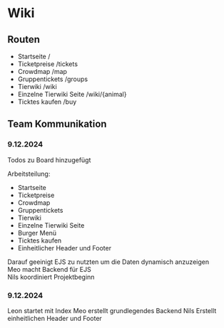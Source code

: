 # Wiki
## Routen

- Startseite /
- Ticketpreise /tickets
- Crowdmap /map
- Gruppentickets /groups
- Tierwiki /wiki
- Einzelne Tierwiki Seite /wiki/{animal}
- Ticktes kaufen /buy

## Team Kommunikation
### 9.12.2024
Todos zu Board hinzugefügt

Arbeitsteilung:

- Startseite 
- Ticketpreise 
- Crowdmap 
- Gruppentickets 
- Tierwiki 
- Einzelne Tierwiki Seite 
- Burger Menü 
- Ticktes kaufen 
- Einheitlicher Header und Footer

Darauf geeinigt EJS zu nutzten um die Daten dynamisch anzuzeigen  
Meo macht Backend für EJS  
Nils koordiniert Projektbeginn  

### 9.12.2024
Leon startet mit Index
Meo erstellt grundlegendes Backend
Nils Erstellt einheitlichen Header und Footer